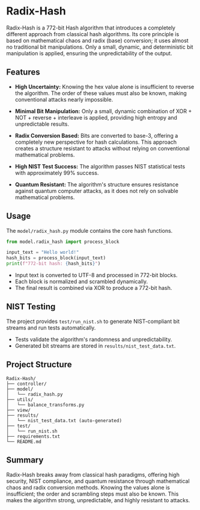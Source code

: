 # Radix-Hash

Radix-Hash is a 772-bit Hash algorithm that introduces a completely different approach from classical hash algorithms. Its core principle is based on mathematical chaos and radix (base) conversion; it uses almost no traditional bit manipulations. Only a small, dynamic, and deterministic bit manipulation is applied, ensuring the unpredictability of the output.

## Features

* **High Uncertainty:** Knowing the hex value alone is insufficient to reverse the algorithm. The order of these values must also be known, making conventional attacks nearly impossible.

* **Minimal Bit Manipulation:** Only a small, dynamic combination of XOR + NOT + reverse + interleave is applied, providing high entropy and unpredictable results.

* **Radix Conversion Based:** Bits are converted to base-3, offering a completely new perspective for hash calculations. This approach creates a structure resistant to attacks without relying on conventional mathematical problems.

* **High NIST Test Success:** The algorithm passes NIST statistical tests with approximately 99% success.

* **Quantum Resistant:** The algorithm's structure ensures resistance against quantum computer attacks, as it does not rely on solvable mathematical problems.

## Usage

The `model/radix_hash.py` module contains the core hash functions.

```python
from model.radix_hash import process_block

input_text = "Hello world!"
hash_bits = process_block(input_text)
print(f"772-bit hash: {hash_bits}")
```

* Input text is converted to UTF-8 and processed in 772-bit blocks.
* Each block is normalized and scrambled dynamically.
* The final result is combined via XOR to produce a 772-bit hash.

## NIST Testing

The project provides `test/run_nist.sh` to generate NIST-compliant bit streams and run tests automatically.

* Tests validate the algorithm's randomness and unpredictability.
* Generated bit streams are stored in `results/nist_test_data.txt`.

## Project Structure

```
Radix-Hash/
├── controller/
├── model/
│   └── radix_hash.py
├── utils/
│   └── balance_transforms.py
├── view/
├── results/
│   └── nist_test_data.txt (auto-generated)
├── test/
│   └── run_nist.sh
├── requirements.txt
└── README.md
```

## Summary

Radix-Hash breaks away from classical hash paradigms, offering high security, NIST compliance, and quantum resistance through mathematical chaos and radix conversion methods. Knowing the values alone is insufficient; the order and scrambling steps must also be known. This makes the algorithm strong, unpredictable, and highly resistant to attacks.
